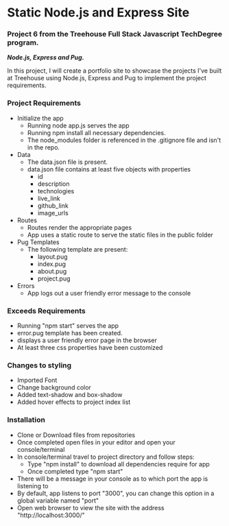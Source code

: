 # Static Node.js and Express Site

### Project 6 from the Treehouse Full Stack Javascript TechDegree program.

**_Node.js, Express and Pug._**

In this project, I will create a portfolio site to showcase the projects I've built at Treehouse using Node.js, Express and Pug to implement the project requirements.

### Project Requirements

- Initialize the app
  - Running node app.js serves the app
  - Running npm install all necessary dependencies.
  - The node_modules folder is referenced in the .gitignore file and isn't in the repo.
- Data
  - The data.json file is present.
  - data.json file contains at least five objects with properties
    - id
    - description
    - technologies
    - live_link
    - github_link
    - image_urls
- Routes
  - Routes render the appropriate pages
  - App uses a static route to serve the static files in the public folder
- Pug Templates
  - The following template are present:
    - layout.pug
    - index.pug
    - about.pug
    - project.pug
- Errors
  - App logs out a user friendly error message to the console

### Exceeds Requirements

- Running "npm start" serves the app
- error.pug template has been created.
- displays a user friendly error page in the browser
- At least three css properties have been customized

### Changes to styling

- Imported Font
- Change background color
- Added text-shadow and box-shadow
- Added hover effects to project index list

### Installation

- Clone or Download files from repositories
- Once completed open files in your editor and open your console/terminal
- In console/terminal travel to project directory and follow steps:
  - Type "npm install" to download all dependencies require for app
  - Once completed type "npm start"
- There will be a message in your console as to which port the app is listening to
- By default, app listens to port "3000", you can change this option in a global variable named "port"
- Open web browser to view the site with the address "http://localhost:3000/"
